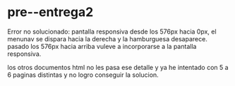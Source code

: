 # pre--entrega2

Error no solucionado: pantalla responsiva desde los 576px hacia 0px, el menunav se dispara hacia la derecha y la hamburguesa desaparece.
pasado los 576px hacia arriba vuleve a incorporarse a la pantalla responsiva.

los otros documentos html no les pasa ese detalle y ya he intentado con 5 a 6 paginas distintas y no logro conseguir la solucion.
